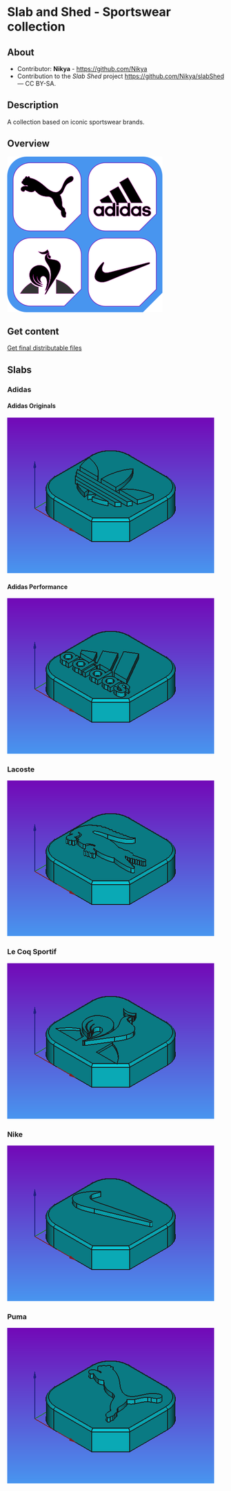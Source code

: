 # Slab and Shed - Sportswear collection

## About

- Contributor: **Nikya** - https://github.com/Nikya
- Contribution to the <em>Slab Shed</em> project <a xmlns:dct="http://purl.org/dc/terms/" href="https://github.com/Nikya/slabShed" rel="dct:source">https://github.com/Nikya/slabShed</a> — CC BY-SA.

## Description

A collection based on iconic sportswear brands.

## Overview

![Main overview](resources/overview1.png "the main overview of this Slab collection")

## Get content

[Get final distributable files](distributable)

## Slabs

### Adidas

#### Adidas Originals

![adidasOriginals](resources/slab_sportswear_adidasOriginals.png "slab_sportswear_adidasOriginals sportswear brand logo")

#### Adidas Performance

![adidasPerformance](resources/slab_sportswear_adidasPerformance.png "slab_sportswear_adidasPerformance sportswear brand logo")

### Lacoste

![lacoste](resources/slab_sportswear_lacoste.png "Lacoste sportswear brand logo")

### Le Coq Sportif

![Le Coq Sportif](resources/slab_sportswear_leCoqSportif.png "Le Coq Sportif sportswear brand logo")

### Nike

![Nike](resources/slab_sportswear_nike.png "Nike sportswear brand logo")

### Puma

![Puma](resources/slab_sportswear_puma.png "Puma sportswear brand logo")